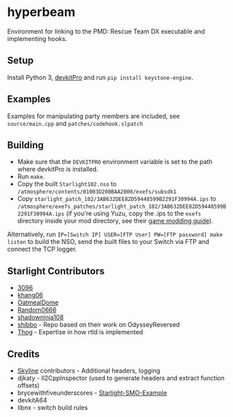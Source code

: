 # hyperbeam
Environment for linking to the PMD: Rescue Team DX executable and implementing hooks.

## Setup
Install Python 3, [devkitPro](https://devkitpro.org/) and run `pip install keystone-engine`.

## Examples
Examples for manipulating party members are included, see `source/main.cpp` and `patches/codehook.slpatch`

## Building
- Make sure that the `DEVKITPRO` environment variable is set to the path where devkitPro is installed.
- Run `make`.
- Copy the built `Starlight102.nso` to `/atmosphere/contents/01003D200BAA2000/exefs/subsdk1`
- Copy `starlight_patch_102/3AB632DEE82D59448599B2291F30994A.ips` to `/atmosphere/exefs_patches/starlight_patch_102/3AB632DEE82D59448599B2291F30994A.ips`
(if you're using Yuzu, copy the .ips to the `exefs` directory inside your mod directory, see their [game modding guide](https://yuzu-emu.org/help/feature/game-modding/)).

Alternatively, run `IP=[Switch IP] USER=[FTP User] PW=[FTP password] make listen` to build the 
NSO, send the built files to your Switch via FTP and connect the TCP logger.

## Starlight Contributors
- [3096](https://github.com/3096)
- [khang06](https://github.com/khang06)
- [OatmealDome](https://github.com/OatmealDome)
- [Random0666](https://github.com/random0666)
- [shadowninja108](https://github.com/shadowninja108)
- [shibbo](https://github.com/shibbo) - Repo based on their work on OdysseyReversed
- [Thog](https://github.com/Thog) - Expertise in how rtld is implemented

## Credits
- [Skyline](https://github.com/skyline-dev/skyline) contributors - Additional headers, logging
- djkaty - Il2CppInspector (used to generate headers and extract function offsets)
- brycewithfiveunderscores - [Starlight-SMO-Example](https://github.com/brycewithfiveunderscores/Starlight-SMO-Example)
- devkitA64
- libnx - switch build rules
